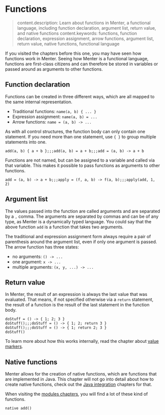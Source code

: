 # Functions

> content.description: Learn about functions in Menter, a functional language, including function declaration, argument list, return value, and native functions
> content.keywords: functions, function declaration, expression assignment, arrow functions, argument list, return value, native functions, functional language

If you visited the chapters before this one, you may have seen how functions work in Menter. Seeing how Menter is a
functional language, functions are first-class citizens and can therefore be stored in variables or passed around as
arguments to other functions.

## Function declaration

Functions can be created in three different ways, which are all mapped to the same internal representation.

- Traditional functions: `name(a, b) { ... }`
- Expression assignment: `name(a, b) = ...`
- Arrow functions: `name = (a, b) -> ...`

As with all control structures, the function body can only contain one statement. If you need more than one statement,
use `{ }` to group multiple statements into one.

```result=(a, b) -> { a + b };;;(a, b) -> { a + b };;;(a, b) -> { a + b }
add(a, b) { a + b };;;add(a, b) = a + b;;;add = (a, b) -> a + b
```

Functions are not named, but can be assigned to a variable and called via that variable. This makes it possible to pass
functions as arguments to other functions.

```result=(a, b) -> { a + b };;;(f, a, b) -> { f(a, b) };;;3
add = (a, b) -> a + b;;;apply = (f, a, b) -> f(a, b);;;apply(add, 1, 2)
```

## Argument list

The values passed into the function are called arguments and are separated by a `,` comma. The arguments are separated
by commas and can be of any type, as Menter is a dynamically typed language. You could say that the above function `add`
is a function that takes two arguments.

The traditional and expression assignment form always require a pair of parenthesis around the argument list, even if
only one argument is passed. The arrow function has three states:

- no arguments: `() -> ...`
- one argument: `x -> ...`
- multiple arguments: `(x, y, ...) -> ...`

## Return value

In Menter, the result of an expression is always the last value that was evaluated. That means, if not specified
otherwise via a `return` statement, the result of a function is the result of the last statement in the function body.

```result=3;;;3;;;2
doStuff = () -> { 1; 2; 3 }
doStuff();;;doStuff = () -> { 1; 2; return 3 }
doStuff();;;doStuff = () -> { 1; return 2; 3 }
doStuff()
```

To learn more about how this works internally, read the chapter about [value markers](Java_value_markers.html).

## Native functions

Menter allows for the creation of native functions, which are functions that are implemented in Java. This chapter will
not go into detail about how to create native functions, check out the [Java integration](java.html) chapters for that.

When visiting the [modules chapters](modules.html), you will find a lot of these kind of functions.

```static
native add()
```
